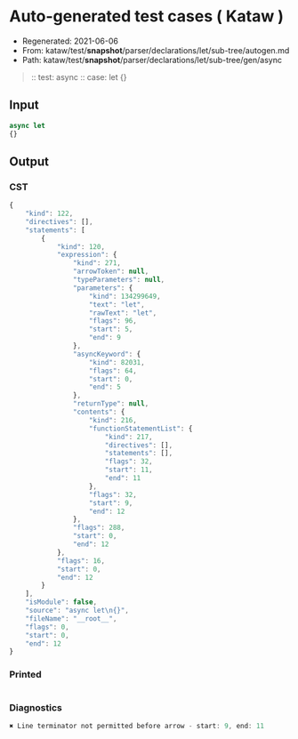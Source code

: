 # Auto-generated test cases ( Kataw )
- Regenerated: 2021-06-06
- From: kataw/test/__snapshot__/parser/declarations/let/sub-tree/autogen.md
- Path: kataw/test/__snapshot__/parser/declarations/let/sub-tree/gen/async
> :: test: async
> :: case: let
>          {}
## Input

`````js
async let
{}
`````
## Output

### CST

```javascript
{
    "kind": 122,
    "directives": [],
    "statements": [
        {
            "kind": 120,
            "expression": {
                "kind": 271,
                "arrowToken": null,
                "typeParameters": null,
                "parameters": {
                    "kind": 134299649,
                    "text": "let",
                    "rawText": "let",
                    "flags": 96,
                    "start": 5,
                    "end": 9
                },
                "asyncKeyword": {
                    "kind": 82031,
                    "flags": 64,
                    "start": 0,
                    "end": 5
                },
                "returnType": null,
                "contents": {
                    "kind": 216,
                    "functionStatementList": {
                        "kind": 217,
                        "directives": [],
                        "statements": [],
                        "flags": 32,
                        "start": 11,
                        "end": 11
                    },
                    "flags": 32,
                    "start": 9,
                    "end": 12
                },
                "flags": 288,
                "start": 0,
                "end": 12
            },
            "flags": 16,
            "start": 0,
            "end": 12
        }
    ],
    "isModule": false,
    "source": "async let\n{}",
    "fileName": "__root__",
    "flags": 0,
    "start": 0,
    "end": 12
}
```

### Printed

```javascript

```

### Diagnostics

```javascript
✖ Line terminator not permitted before arrow - start: 9, end: 11

```


